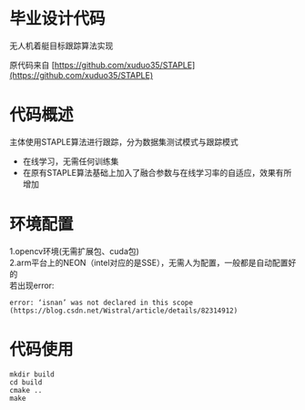 # 毕业设计代码
无人机着艇目标跟踪算法实现

原代码来自
[https://github.com/xuduo35/STAPLE](https://github.com/xuduo35/STAPLE)  


# 代码概述
主体使用STAPLE算法进行跟踪，分为数据集测试模式与跟踪模式  
- 在线学习，无需任何训练集
- 在原有STAPLE算法基础上加入了融合参数与在线学习率的自适应，效果有所增加


# 环境配置
1.opencv环境(无需扩展包、cuda包)  
2.arm平台上的NEON（intel对应的是SSE），无需人为配置，一般都是自动配置好的  
若出现error:  
```
error: ‘isnan’ was not declared in this scope
(https://blog.csdn.net/Wistral/article/details/82314912)
```


# 代码使用
```
mkdir build
cd build
cmake ..
make
```




